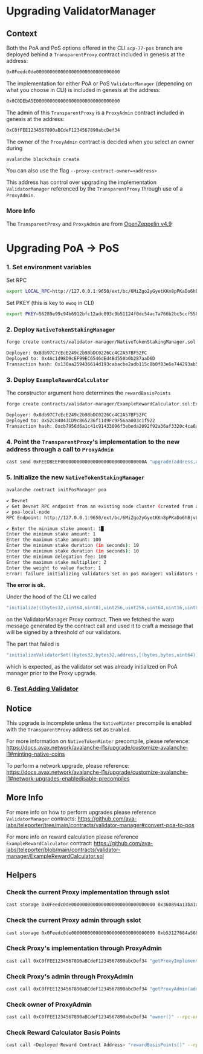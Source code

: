 # Upgrading ValidatorManager


## Context
Both the PoA and PoS options offered in the CLI `acp-77-pos` branch are deployed behind a `TransparentProxy` contract included in genesis at the address:
```bash
0x0Feedc0de0000000000000000000000000000000
```

The implementation for either PoA or PoS `ValidatorManager` (depending on what you choose in CLI) is included in genesis at the address:
```bash
0x0C0DEbA5E0000000000000000000000000000000
```

The admin of this `TransparentProxy` is a `ProxyAdmin` contract included in genesis at the address:
```bash
0xC0fFEE1234567890aBCdeF1234567890abcDef34
```

The owner of the `ProxyAdmin` contract is decided when you select an owner during
```
avalanche blockchain create
```

You can also use the flag `--proxy-contract-owner=<address>`

This address has control over upgrading the implementation `ValidatorManager` referenced by the `TransparentProxy` through use of a `ProxyAdmin`.

### More Info
The `TransparentProxy` and `ProxyAdmin` are from [OpenZeppelin v4.9](https://github.com/OpenZeppelin/openzeppelin-contracts/blob/release-v4.9/contracts/proxy/transparent/TransparentUpgradeableProxy.sol)



# Upgrading PoA -> PoS

### 1. Set environment variables
Set RPC
```bash
export LOCAL_RPC=http://127.0.0.1:9650/ext/bc/6MiZgo2yGyetKKn8pPKaDo6hBjvLpS4N7FyJDRwHHNPSuVkbG/rpc
```
Set PKEY (this is key to `ewoq` in CLI)
```bash
export PKEY=56289e99c94b6912bfc12adc093c9b51124f0dc54ac7a766b2bc5ccf558d8027
```

### 2. Deploy `NativeTokenStakingManager`

```bash
forge create contracts/validator-manager/NativeTokenStakingManager.sol:NativeTokenStakingManager --constructor-args 0 --private-key $PKEY --rpc-url=$LOCAL_RPC
```

```bash
Deployer: 0x8db97C7cEcE249c2b98bDC0226Cc4C2A57BF52FC
Deployed to: 0x4Ac1d98D9cEF99EC6546dEd4Bd550b0b287aaD6D
Transaction hash: 0x130aa259436614d193cabacbe2adb115c8b0f83e6e744293ab57f5c3aa3fa292
```

### 3. Deploy `ExampleRewardCalculator`

The constructor argument here determines the `rewardBasisPoints`
```bash
forge create contracts/validator-manager/ExampleRewardCalculator.sol:ExampleRewardCalculator --constructor-args 100 --private-key $PKEY --rpc-url=$LOCAL_RPC
```
```bash
Deployer: 0x8db97C7cEcE249c2b98bDC0226Cc4C2A57BF52FC
Deployed to: 0x52C84043CD9c865236f11d9Fc9F56aa003c1f922
Transaction hash: 0xcb7956d6a1c41c91433096f3ebeda2092f92a36af3320c4ca6ab81c91a877b5c
```


### 4. Point the `TransparentProxy`'s implementation to the new address through a call to `ProxyAdmin`

```bash
cast send 0xFEEDBEEF0000000000000000000000000000000A "upgrade(address,address)" 0xC0FFEE1234567890aBcDEF1234567890AbCdEf34 0x4Ac1d98D9cEF99EC6546dEd4Bd550b0b287aaD6D --private-key $PKEY --rpc-url=$LOCAL_RPC
```

### 5. Initialize the new `NativeTokenStakingManager`

```bash
avalanche contract initPosManager poa
```

```bash
✔ Devnet
✔ Get Devnet RPC endpoint from an existing node cluster (created from avalanche node create or avalanche devnet wiz)
✔ poa-local-node
RPC Endpoint: http://127.0.0.1:9650/ext/bc/6MiZgo2yGyetKKn8pPKaDo6hBjvLpS4N7FyJDRwHHNPSuVkbG/rpc

✔ Enter the minimum stake amount: 1█
Enter the minimum stake amount: 1
Enter the maximum stake amount: 100
Enter the minimum stake duration (in seconds): 10
Enter the minimum stake duration (in seconds): 10
Enter the minimum delegation fee: 100
Enter the maximum stake multiplier: 2
Enter the weight to value factor: 1
Error: failure initializing validators set on pos manager: validators set already initialized (txHash=0x7ff2860be4db6c6d760653864e96fdbcd4699b2f4d3fcfd783d8bc95d6a4d5c1)
```

**The error is ok.**

Under the hood of the CLI we called
```go
"initialize(((bytes32,uint64,uint8),uint256,uint256,uint64,uint16,uint8,uint256,address))"
```
on the ValidatorManager Proxy contract.
Then we fetched the warp message generated by the contract call and used it to craft a message that will be signed by a threshold of our validators.

The part that failed is 
```go
"initializeValidatorSet((bytes32,bytes32,address,[(bytes,bytes,uint64)]),uint32)"
```
which is expected, as the validator set was already initialized on PoA manager prior to the Proxy upgrade.

### 6. [Test Adding Validator](https://github.com/ava-labs/etna-devnet-resources/blob/main/guides/deploy-sovereign-pos-l1.md#add-validator)

## Notice
This upgrade is incomplete unless the `NativeMinter` precompile is enabled with the `TransparentProxy` address set as `Enabled`.

For more information on `NativeTokenMinter` precompile, please reference: 
https://docs.avax.network/avalanche-l1s/upgrade/customize-avalanche-l1#minting-native-coins

To perform a network upgrade, please reference:
https://docs.avax.network/avalanche-l1s/upgrade/customize-avalanche-l1#network-upgrades-enabledisable-precompiles

## More Info

For more info on how to perform upgrades please reference `ValidatorManager` contracts:
https://github.com/ava-labs/teleporter/tree/main/contracts/validator-manager#convert-poa-to-pos

For more info on reward calculation please reference `ExampleRewardCalculator` contract:
https://github.com/ava-labs/teleporter/blob/main/contracts/validator-manager/ExampleRewardCalculator.sol

## Helpers

### Check the current Proxy implementation through sslot
```bash
cast storage 0x0Feedc0de0000000000000000000000000000000 0x360894a13ba1a3210667c828492db98dca3e2076cc3735a920a3ca505d382bbc --rpc-url=$LOCAL_RPC
```

### Check the current Proxy admin through sslot
```bash
cast storage 0x0Feedc0de0000000000000000000000000000000 0xb53127684a568b3173ae13b9f8a6016e243e63b6e8ee1178d6a717850b5d6103 --rpc-url=$LOCAL_RPC
```

### Check Proxy's implementation through ProxyAdmin
```bash
cast call 0xC0fFEE1234567890aBCdeF1234567890abcDef34 "getProxyImplementation(address)" 0x0Feedc0de0000000000000000000000000000000 --rpc-url=$LOCAL_RPC
```

### Check Proxy's admin through ProxyAdmin

```bash
cast call 0xC0fFEE1234567890aBCdeF1234567890abcDef34 "getProxyAdmin(address)" 0x0Feedc0de0000000000000000000000000000000 --rpc-url=$LOCAL_RPC
```

### Check owner of ProxyAdmin
```bash
cast call 0xC0fFEE1234567890aBCdeF1234567890abcDef34 "owner()" --rpc-url=$LOCAL_RPC
```

### Check Reward Calculator Basis Points
```bash
cast call <Deployed Reward Contract Address> "rewardBasisPoints()" --rpc-url=$LOCAL_RPC
```
